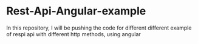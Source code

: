 # Rest-Api-Angular-example
In this repository, I will be pushing the code for different different example of respi api with different http methods, using angular 
